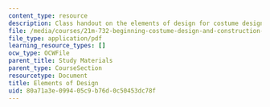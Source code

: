 ```yaml
---
content_type: resource
description: Class handout on the elements of design for costume design.
file: /media/courses/21m-732-beginning-costume-design-and-construction-fall-2008/80a71a3e099405c9b76d0c50453dc78f_design.pdf
file_type: application/pdf
learning_resource_types: []
ocw_type: OCWFile
parent_title: Study Materials
parent_type: CourseSection
resourcetype: Document
title: Elements of Design
uid: 80a71a3e-0994-05c9-b76d-0c50453dc78f
---
```


